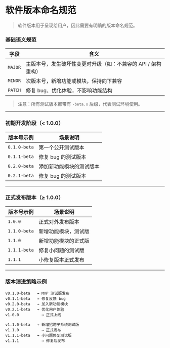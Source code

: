 # 软件版本命名规范

> 软件版本用于呈现给用户，因此需要有明确的版本命名规范。

### 基础语义规范

| 字段    | 含义                                                          |
| ------- | ------------------------------------------------------------- |
| `MAJOR` | 主版本号，发生破坏性变更时升级（如：不兼容的 API / 架构重构） |
| `MINOR` | 次版本号，新增功能或模块，保持向下兼容                        |
| `PATCH` | 修复 bug、优化体验，不影响功能结构                            |

> 注意：所有测试版本都带有 `-beta.x` 后缀，代表测试环境使用。

---

### 初期开发阶段（< 1.0.0）

| 版本号示例   | 场景说明                 |
| ------------ | ------------------------ |
| `0.1.0-beta` | 第一个公开测试版本       |
| `0.1.1-beta` | 修复 bug 的测试版本      |
| `0.2.0-beta` | 添加新功能模块的测试版本 |
| `0.2.1-beta` | 修复 bug 的测试版本      |

---

### 正式发布版本（≥ 1.0.0）

| 版本号示例   | 场景说明             |
| ------------ | -------------------- |
| `1.0.0`      | 正式对外发布版本     |
| `1.1.0-beta` | 新增功能模块，测试版 |
| `1.1.0`      | 新增功能模块的正式版 |
| `1.1.1-beta` | 修复小问题的测试版   |
| `1.1.1`      | 小修复版本正式发布   |

---

### 版本演进策略示例

```text
v0.1.0-beta   → MVP 测试版发布
v0.1.1-beta   → 修复反馈 bug
v0.2.0-beta   → 加入新功能模块
v0.2.1-beta   → 优化用户体验
v1.0.0          → 正式上线

v1.1.0-beta   → 新增招聘子系统测试版
v1.1.0          → 正式发布
v1.1.1-beta   → 小问题修复测试版
v1.1.1          → 修复后发布
```
